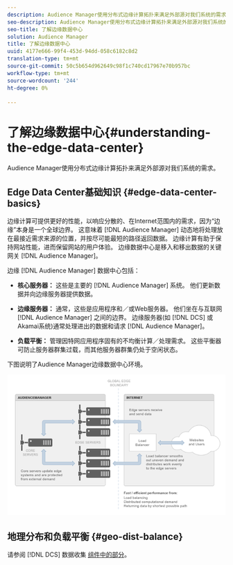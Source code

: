 ```yaml
---
description: Audience Manager使用分布式边缘计算拓扑来满足外部源对我们系统的需求。
seo-description: Audience Manager使用分布式边缘计算拓扑来满足外部源对我们系统的需求。
seo-title: 了解边缘数据中心
solution: Audience Manager
title: 了解边缘数据中心
uuid: 4177e666-99f4-453d-94dd-058c6182c8d2
translation-type: tm+mt
source-git-commit: 50c5b654d962649c98f1c740cd17967e70b957bc
workflow-type: tm+mt
source-wordcount: '244'
ht-degree: 0%

---
```



# 了解边缘数据中心{#understanding-the-edge-data-center}

Audience Manager使用分布式边缘计算拓扑来满足外部源对我们系统的需求。

## Edge Data Center基础知识 {#edge-data-center-basics}

<!-- 

c_compedge.xml

 -->

边缘计算可提供更好的性能，以响应分散的、在Internet范围内的需求，因为“边缘”本身是一个全球边界。 这意味着 [!DNL Audience Manager] 动态地将处理放在最接近需求来源的位置，并按尽可能最短的路径返回数据。 边缘计算有助于保持网站性能，进而保留网站的用户体验。 边缘数据中心是移入和移出数据的关键网关 [!DNL Audience Manager]。

边缘 [!DNL Audience Manager] 数据中心包括：

* **核心服务器：** 这些是主要的 [!DNL Audience Manager] 系统。 他们更新数据并向边缘服务器提供数据。

* **边缘服务器：** 通常，这些是应用程序和／或Web服务器。 他们坐在与互联网 [!DNL Audience Manager] 之间的边界。 边缘服务器(如 [!DNL DCS] 或Akamai系统)通常处理进出的数据和请求 [!DNL Audience Manager]。

* **负载平衡：** 管理因特网应用程序固有的不均衡计算／处理需求。 这些平衡器可防止服务器群集过载，而其他服务器群集仍处于空闲状态。

下图说明了Audience Manager边缘数据中心环境。

![](assets/edge_data_center.png)

## 地理分布和负载平衡 {#geo-dist-balance}

请参阅 [!DNL DCS] 数据收集 [组件中的部分](../../reference/system-components/components-data-collection.md)。

